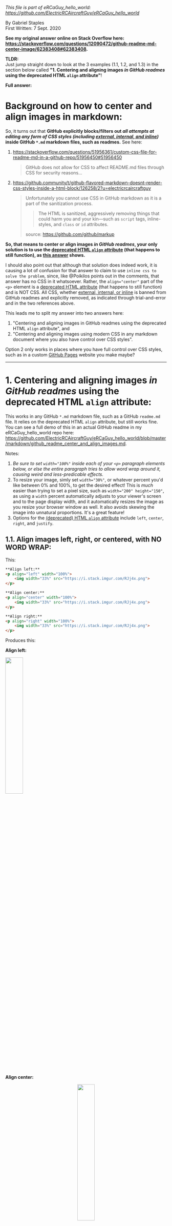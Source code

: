 <!-- language-all: lang-html -->

_This file is part of eRCaGuy_hello_world: https://github.com/ElectricRCAircraftGuy/eRCaGuy_hello_world_

By Gabriel Staples  
First Written: 7 Sept. 2020

**See my original answer online on Stack Overflow here: https://stackoverflow.com/questions/12090472/github-readme-md-center-image/62383408#62383408.**


**TLDR:**  
Just jump straight down to look at the 3 examples (1.1, 1.2, and 1.3) in the section below called **"1. Centering and aligning images _in GitHub readmes_ using the deprecated HTML `align` attribute"**!

**Full answer:** 


# Background on how to center and align images in markdown:

So, it turns out that **GitHub explicitly blocks/filters out _all attempts at editing any form of CSS styles (including [external, internal, and inline](https://www.w3schools.com/css/css_howto.asp))_ inside GitHub `*.md` markdown files, such as readmes.** See here: 

1. https://stackoverflow.com/questions/51956361/custom-css-file-for-readme-md-in-a-github-repo/51956450#51956450

    > GitHub does not allow for CSS to affect README.md files through CSS for security reasons...

1. https://github.community/t/github-flavored-markdown-doesnt-render-css-styles-inside-a-html-block/126258/2?u=electricrcaircraftguy

    > Unfortunately you cannot use CSS in GitHub markdown as it is a part of the sanitization process.
    > 
    > > The HTML is sanitized, aggressively removing things that could harm you and your kin—such as `script` tags, inline-styles, and `class` or `id` attributes.
    > 
    > source: https://github.com/github/markup

**So, that means to center or align images _in GitHub readmes_, your only solution is to use the [deprecated HTML `align` attribute](https://www.w3.org/TR/html4/present/graphics.html#h-15.1.2) (that happens to still function), as [this answer](https://stackoverflow.com/a/12118349/4561887) shows.** 

I should also point out that although that solution does indeed work, it is causing a lot of confusion for that answer to claim to use `inline css to solve the problem`, since, like @Poikilos points out in the comments, that answer has no CSS in it whatsoever. Rather, the `align="center"` part of the `<p>` element is a [deprecated HTML attribute](https://www.w3.org/TR/html4/present/graphics.html#h-15.1.2) (that happens to still function) and is NOT CSS. All CSS, whether [external, internal, or inline](https://www.w3schools.com/css/css_howto.asp) is banned from GitHub readmes and explicitly removed, as indicated through trial-and-error and in the two references above.

This leads me to split my answer into two answers here: 

1. "Centering and aligning images in GitHub readmes using the deprecated HTML `align` attribute", and
1. "Centering and aligning images using modern CSS in any markdown document where you also have control over CSS styles".

Option 2 only works in places where you have full control over CSS styles, such as in a custom [GitHub Pages](https://pages.github.com/) website you make maybe?

----


# 1. Centering and aligning images _in GitHub readmes_ using the deprecated HTML `align` attribute:

This works in any GitHub `*.md` markdown file, such as a GitHub `readme.md` file. It relies on the deprecated HTML `align` attribute, but still works fine. You can see a full demo of this in an actual GitHub readme in my eRCaGuy_hello_world repo here: https://github.com/ElectricRCAircraftGuy/eRCaGuy_hello_world/blob/master/markdown/github_readme_center_and_align_images.md.

Notes:

1. _Be sure to set `width="100%"` inside each of your `<p>` paragraph elements below, or else the entire paragraph tries to allow word wrap around it, causing weird and less-predicable effects._
1. To resize your image, simly set `width="30%"`, or whatever percent you'd like between 0% and 100%, to get the desired effect! This is _much_ easier than trying to set a pixel size, such as `width="200" height="150"`, as using a `width` percent automatically adjusts to your viewer's screen and to the page display width, and it automatically resizes the image as you resize your browser window as well. It also avoids skewing the image into unnatural proportions. It's a great feature!
1. Options for the [(deprecated) HTML `align` attribute](https://www.w3.org/TR/html4/present/graphics.html#h-15.1.2) include `left`, `center`, `right`, and `justify`.


## 1.1. Align images left, right, or centered, with NO WORD WRAP:

This:

```html
**Align left:**
<p align="left" width="100%">
    <img width="33%" src="https://i.stack.imgur.com/RJj4x.png"> 
</p>

**Align center:**
<p align="center" width="100%">
    <img width="33%" src="https://i.stack.imgur.com/RJj4x.png"> 
</p>

**Align right:**
<p align="right" width="100%">
    <img width="33%" src="https://i.stack.imgur.com/RJj4x.png"> 
</p>
```

Produces this:

**Align left:**
<p align="left" width="100%">
    <img width="33%" src="https://i.stack.imgur.com/RJj4x.png"> 
</p>

**Align center:**
<p align="center" width="100%">
    <img width="33%" src="https://i.stack.imgur.com/RJj4x.png"> 
</p>

**Align right:**
<p align="right" width="100%">
    <img width="33%" src="https://i.stack.imgur.com/RJj4x.png"> 
</p>

If you'd like to set the text itself to left, center, or right, you can include the text inside the `<p>` element as well, as regular HTML, like this:

```html
<p align="right" width="100%">
    This text is also aligned to the right.<br>
    <img width="33%" src="https://i.stack.imgur.com/RJj4x.png"> 
</p>
```

To produce this:

<p align="right" width="100%">
    This text is also aligned to the right.<br>
    <img width="33%" src="https://i.stack.imgur.com/RJj4x.png"> 
</p>


## 1.2. Align images left, right, or centered, WITH word wrap:

This:

```html
**Align left (works fine):**

<img align="left" width="33%" src="https://i.stack.imgur.com/RJj4x.png"> 

[Arduino](https://en.wikipedia.org/wiki/Arduino) (/ɑːrˈdwiːnoʊ/) is an open-source hardware and software company, project and user community that designs and manufactures single-board microcontrollers and microcontroller kits for building digital devices. Its hardware products are licensed under a CC-BY-SA license, while software is licensed under the GNU Lesser General Public License (LGPL) or the GNU General Public License (GPL),[1] permitting the manufacture of Arduino boards and software distribution by anyone. Arduino boards are available commercially from the official website or through authorized distributors. Arduino board designs use a variety of microprocessors and controllers. The boards are equipped with sets of digital and analog input/output (I/O) pins that may be interfaced to various expansion boards ('shields') or breadboards (for prototyping) and other circuits.


**Align center (doesn't really work):**

<img align="center" width="33%" src="https://i.stack.imgur.com/RJj4x.png"> 

[Arduino](https://en.wikipedia.org/wiki/Arduino) (/ɑːrˈdwiːnoʊ/) is an open-source hardware and software company, project and user community that designs and manufactures single-board microcontrollers and microcontroller kits for building digital devices. Its hardware products are licensed under a CC-BY-SA license, while software is licensed under the GNU Lesser General Public License (LGPL) or the GNU General Public License (GPL),[1] permitting the manufacture of Arduino boards and software distribution by anyone. Arduino boards are available commercially from the official website or through authorized distributors. Arduino board designs use a variety of microprocessors and controllers. The boards are equipped with sets of digital and analog input/output (I/O) pins that may be interfaced to various expansion boards ('shields') or breadboards (for prototyping) and other circuits.


**Align right (works fine):**

<img align="right" width="33%" src="https://i.stack.imgur.com/RJj4x.png"> 

[Arduino](https://en.wikipedia.org/wiki/Arduino) (/ɑːrˈdwiːnoʊ/) is an open-source hardware and software company, project and user community that designs and manufactures single-board microcontrollers and microcontroller kits for building digital devices. Its hardware products are licensed under a CC-BY-SA license, while software is licensed under the GNU Lesser General Public License (LGPL) or the GNU General Public License (GPL),[1] permitting the manufacture of Arduino boards and software distribution by anyone. Arduino boards are available commercially from the official website or through authorized distributors. Arduino board designs use a variety of microprocessors and controllers. The boards are equipped with sets of digital and analog input/output (I/O) pins that may be interfaced to various expansion boards ('shields') or breadboards (for prototyping) and other circuits.
```

Produces this:

**Align left (works fine):**

<img align="left" width="33%" src="https://i.stack.imgur.com/RJj4x.png"> 

[Arduino](https://en.wikipedia.org/wiki/Arduino) (/ɑːrˈdwiːnoʊ/) is an open-source hardware and software company, project and user community that designs and manufactures single-board microcontrollers and microcontroller kits for building digital devices. Its hardware products are licensed under a CC-BY-SA license, while software is licensed under the GNU Lesser General Public License (LGPL) or the GNU General Public License (GPL),[1] permitting the manufacture of Arduino boards and software distribution by anyone. Arduino boards are available commercially from the official website or through authorized distributors. Arduino board designs use a variety of microprocessors and controllers. The boards are equipped with sets of digital and analog input/output (I/O) pins that may be interfaced to various expansion boards ('shields') or breadboards (for prototyping) and other circuits.


**Align center (doesn't really work):**

<img align="center" width="33%" src="https://i.stack.imgur.com/RJj4x.png"> 

[Arduino](https://en.wikipedia.org/wiki/Arduino) (/ɑːrˈdwiːnoʊ/) is an open-source hardware and software company, project and user community that designs and manufactures single-board microcontrollers and microcontroller kits for building digital devices. Its hardware products are licensed under a CC-BY-SA license, while software is licensed under the GNU Lesser General Public License (LGPL) or the GNU General Public License (GPL),[1] permitting the manufacture of Arduino boards and software distribution by anyone. Arduino boards are available commercially from the official website or through authorized distributors. Arduino board designs use a variety of microprocessors and controllers. The boards are equipped with sets of digital and analog input/output (I/O) pins that may be interfaced to various expansion boards ('shields') or breadboards (for prototyping) and other circuits.


**Align right (works fine):**

<img align="right" width="33%" src="https://i.stack.imgur.com/RJj4x.png"> 

[Arduino](https://en.wikipedia.org/wiki/Arduino) (/ɑːrˈdwiːnoʊ/) is an open-source hardware and software company, project and user community that designs and manufactures single-board microcontrollers and microcontroller kits for building digital devices. Its hardware products are licensed under a CC-BY-SA license, while software is licensed under the GNU Lesser General Public License (LGPL) or the GNU General Public License (GPL),[1] permitting the manufacture of Arduino boards and software distribution by anyone. Arduino boards are available commercially from the official website or through authorized distributors. Arduino board designs use a variety of microprocessors and controllers. The boards are equipped with sets of digital and analog input/output (I/O) pins that may be interfaced to various expansion boards ('shields') or breadboards (for prototyping) and other circuits.


## 1.3. Align images side-by-side:

_Reminder: MAKE SURE TO GIVE THE entire `<p>` paragraph element the full 100% column width (`width="100%"`, as shown below) or else text gets word-wrapped around it, botching your vertical alignment and vertical spacing/formatting you may be trying to maintain!_


This:

```html
33% width each (_possibly_ a little too wide to fit all 3 images side-by-side, depending on your markdown viewer):
<p align="center" width="100%">
    <img width="33%" src="https://i.stack.imgur.com/RJj4x.png"> 
    <img width="33%" src="https://i.stack.imgur.com/RJj4x.png"> 
    <img width="33%" src="https://i.stack.imgur.com/RJj4x.png"> 
</p>

32% width each (perfect size to just barely fit all 3 images side-by-side):
<p align="center" width="100%">
    <img width="32%" src="https://i.stack.imgur.com/RJj4x.png"> 
    <img width="32%" src="https://i.stack.imgur.com/RJj4x.png"> 
    <img width="32%" src="https://i.stack.imgur.com/RJj4x.png"> 
</p>

31% width each:
<p align="center" width="100%">
    <img width="31%" src="https://i.stack.imgur.com/RJj4x.png"> 
    <img width="31%" src="https://i.stack.imgur.com/RJj4x.png"> 
    <img width="31%" src="https://i.stack.imgur.com/RJj4x.png"> 
</p>

30% width each:
<p align="center" width="100%">
    <img width="30%" src="https://i.stack.imgur.com/RJj4x.png"> 
    <img width="30%" src="https://i.stack.imgur.com/RJj4x.png"> 
    <img width="30%" src="https://i.stack.imgur.com/RJj4x.png"> 
</p>
```

Produces this:

33% width each (_possibly_ a little too wide to fit all 3 images side-by-side, depending on your markdown viewer):
<p align="center" width="100%">
    <img width="33%" src="https://i.stack.imgur.com/RJj4x.png"> 
    <img width="33%" src="https://i.stack.imgur.com/RJj4x.png"> 
    <img width="33%" src="https://i.stack.imgur.com/RJj4x.png"> 
</p>

32% width each (perfect size to just barely fit all 3 images side-by-side):
<p align="center" width="100%">
    <img width="32%" src="https://i.stack.imgur.com/RJj4x.png"> 
    <img width="32%" src="https://i.stack.imgur.com/RJj4x.png"> 
    <img width="32%" src="https://i.stack.imgur.com/RJj4x.png"> 
</p>

31% width each:
<p align="center" width="100%">
    <img width="31%" src="https://i.stack.imgur.com/RJj4x.png"> 
    <img width="31%" src="https://i.stack.imgur.com/RJj4x.png"> 
    <img width="31%" src="https://i.stack.imgur.com/RJj4x.png"> 
</p>

30% width each:
<p align="center" width="100%">
    <img width="30%" src="https://i.stack.imgur.com/RJj4x.png"> 
    <img width="30%" src="https://i.stack.imgur.com/RJj4x.png"> 
    <img width="30%" src="https://i.stack.imgur.com/RJj4x.png"> 
</p>

I am aligning all paragraph `<p>` elements above to the `center`, but you can also align `left` or `right`, as shown in previous examples, to force the row of images to get aligned that way too. Example:

This:

```html
Align the whole row of images to the right this time:
<p align="right" width="100%">
    <img width="25%" src="https://i.stack.imgur.com/RJj4x.png"> 
    <img width="25%" src="https://i.stack.imgur.com/RJj4x.png"> 
    <img width="25%" src="https://i.stack.imgur.com/RJj4x.png"> 
</p>
```

Produces this (aligning the whole row of images according to the `align` attribute set above, or to the _right_ in this case). Generally, `center` is preferred, as done in the examples above.

Align the whole row of images to the right this time:
<p align="right" width="100%">
    <img width="25%" src="https://i.stack.imgur.com/RJj4x.png"> 
    <img width="25%" src="https://i.stack.imgur.com/RJj4x.png"> 
    <img width="25%" src="https://i.stack.imgur.com/RJj4x.png"> 
</p>


## 1.4. Use a markdown table to improve vertical spacing of odd-sized/odd-shaped images:

Sometimes, with odd-sized or different-shaped images, using just the "row of images" methods above produces slightly awkward-looking results.

This code produces two rows of images which have good horizontal spacing, but bad vertical spacing. This code:

```html
<p align="center" width="100%">
    <img width="32%" src="photos/pranksta1.jpg"> 
    <img width="32%" src="photos/pranksta2.jpg"> 
    <img width="32%" src="photos/pranksta3.jpg"> 
</p>
<p align="center" width="100%">
    <img width="32%" src="photos/pranksta4.jpg"> 
    <img width="32%" src="photos/pranksta5.jpg"> 
    <img width="32%" src="photos/pranksta6.jpg"> 
</p>
```

Produces this, since the last image in row 1 ("pranksta3.jpg") is a very tall image with 2x the height as the other images:

<p align="center" width="100%">
    <img width="32%" src="photos/pranksta1.jpg"> 
    <img width="32%" src="photos/pranksta2.jpg"> 
    <img width="32%" src="photos/pranksta3.jpg"> 
</p>
<p align="center" width="100%">
    <img width="32%" src="photos/pranksta4.jpg"> 
    <img width="32%" src="photos/pranksta5.jpg"> 
    <img width="32%" src="photos/pranksta6.jpg"> 
</p>

So, placing those two rows of images inside a markdown table forces nice-looking vertical spacing. Notice in the markdown table below that each image is set to have an HTML `width` attribute set to 100%. This is because it is _relative to the table cell the image sits in_, NOT relative to the page column width anymore. Since we want each image to fill the entire width of each cell, we set their widths all to `width="100%"`. 

This markdown table with images in it:

```html
|                                               |                                               |                                               |
|-----------------------------------------------|-----------------------------------------------|-----------------------------------------------|
| <img width="100%" src="photos/pranksta1.jpg"> | <img width="100%" src="photos/pranksta2.jpg"> | <img width="100%" src="photos/pranksta3.jpg"> |
| <img width="100%" src="photos/pranksta4.jpg"> | <img width="100%" src="photos/pranksta5.jpg"> | <img width="100%" src="photos/pranksta6.jpg"> |
```

Produces this, which looks much nicer and more well-spaced in my opinion, since vertical spacing is also centered for each row of images:

|                                               |                                               |                                               |
|-----------------------------------------------|-----------------------------------------------|-----------------------------------------------|
| <img width="100%" src="photos/pranksta1.jpg"> | <img width="100%" src="photos/pranksta2.jpg"> | <img width="100%" src="photos/pranksta3.jpg"> |
| <img width="100%" src="photos/pranksta4.jpg"> | <img width="100%" src="photos/pranksta5.jpg"> | <img width="100%" src="photos/pranksta6.jpg"> |


----

# 2. Centering and aligning images using modern CSS in any markdown document where you also have control over CSS styles:

This works in any markdown file, such as a [GitHub Pages](https://pages.github.com/) website maybe?, where you do have full control over CSS styles. This does NOT work in any GitHub `*.md` markdown file, such as a `readme.md`, therefore, because GitHub expliclty scans for and disables all custom CSS styling you attempt to use. See above.

## TLDR;

Use this HTML/CSS to add and center an image and set its size to 60% of the screen space width inside your markdown file, which is usually a good starting value:

    <img src="https://i.stack.imgur.com/RJj4x.png" 
         style="display:block;float:none;margin-left:auto;margin-right:auto;width:60%"> 

Change the `width` CSS value to whatever percent you want, or remove it altogether to use the markdown default size, which I think is 100% of the screen width if the image is larger than the screen, or it is the actual image width otherwise.

Done! 

Or, keep reading for a lot more information.

## Here are various HTML and CSS options which work perfectly inside markdown files, so long as CSS is not explicitly forbidden:

## 1. Center and configure (resize) ALL images in your markdown file:

Just copy and paste this to the top of your markdown file to center and resize all images in the file (then just insert any images you want with normal markdown syntax):

    <style>
    img
    {
        display:block; 
        float:none; 
        margin-left:auto;
        margin-right:auto;
        width:60%;
    }
    </style> 

Or, here is the same code as above but with detailed HTML and CSS comments to explain exactly what is going on:

    <!-- (This is an HTML comment). Copy and paste this entire HTML `<style>...</style>` element (block)
    to the top of your markdown file -->
    <style>
    /* (This is a CSS comment). The below `img` style sets the default CSS styling for all images
    hereafter in this markdown file. */
    img
    {
        /* Default display value is `inline-block`. Set it to `block` to prevent surrounding text from
        wrapping around the image. Instead, `block` format will force the text to be above or below the
        image, but never to the sides. */
        display:block; 
        /* Common float options are `left`, `right`, and `none`. Set to `none` to override any previous
        settings which might have been `left` or `right`. `left` causes the image to be to the left,
        with text wrapped to the right of the image, and `right` causes the image to be to the right,
        with text wrapped to its left, so long as `display:inline-block` is also used. */
        float:none; 
        /* Set both the left and right margins to `auto` to cause the image to be centered. */
        margin-left:auto;
        margin-right:auto;
        /* You may also set the size of the image, in percent of width of the screen on which the image
        is being viewed, for example. A good starting point is 60%. It will auto-scale and auto-size
        the image no matter what screen or device it is being viewed on, maintaining proporptions and 
        not distorting it. */
        width:60%;
        /* You may optionally force a fixed size, or intentionally skew/distort an image by also 
        setting the height. Values for `width` and `height` are commonly set in either percent (%) 
        or pixels (px). Ex: `width:100%;` or `height:600px;`. */
        /* height:400px; */
    }
    </style> 

Now, whether you insert an image using markdown:

    ![](https://i.stack.imgur.com/RJj4x.png)

Or HTML in your markdown file:

    <img src="https://i.stack.imgur.com/RJj4x.png"> 

...it will be automatically centered and sized to 60% of the screenview width, as described in the comments within the HTML and CSS above. _(Of course the 60% size is really easily changeable too, and I present simple ways below to do it on an image-by-image basis as well)._ 

## 2. Center and configure images on a case-by-case basis, one at a time:

Whether or not you have copied and pasted the above `<style>` block into the top of your markdown file, this will also work, as it overrides and takes precedence over any file-scope style settings you may have set above:

    <img src="https://i.stack.imgur.com/RJj4x.png" style="display:block;float:none;margin-left:auto;margin-right:auto;width:60%"> 

You can also format it on multiple lines, like this, and it will still work:

    <img src="https://i.stack.imgur.com/RJj4x.png" 
         alt="this is an optional description of the image to help the blind and show up in case the 
              image won't load" 
         style="display:block; /* override the default display setting of `inline-block` */ 
                float:none; /* override any prior settings of `left` or `right` */ 
                /* set both the left and right margins to `auto` to center the image */
                margin-left:auto; 
                margin-right:auto;
                width:60%; /* optionally resize the image to a screen percentage width if you want too */
                "> 

## 3. In addition to all of the above, you can also create CSS style _classes_ to help stylize individual images:

Add this whole thing to the top of your markdown file. 

    <style>

    /* By default, make all images center-aligned, and 60% of the width 
    of the screen in size */
    img
    {
        display:block; 
        float:none; 
        margin-left:auto;
        margin-right:auto;
        width:60%;
    }

    /* Create a CSS class to style images to left-align, or "float left" */
    .leftAlign
    {
        display:inline-block;
        float:left;
        /* provide a 15 pixel gap between the image and the text to its right */
        margin-right:15px; 
    }

    /* Create a CSS class to style images to right-align, or "float right" */
    .rightAlign
    {
        display:inline-block;
        float:right;
        /* provide a 15 pixel gap between the image and the text to its left */
        margin-left:15px;
    }

    </style> 

Now, your `img` CSS block has set the default setting for images to be centered and 60% of the width of the screen space in size, but you can use the `leftAlign` and `rightAlign` CSS classes to override those settings on an image-by-image basis. 

For example, this image will be **center-aligned and 60% in size** (the default I set above):

    <img src="https://i.stack.imgur.com/RJj4x.png"> 

This image will be **left-aligned**, however, with text wrapping to its right, using the `leftAlign` CSS class we just created above!

    <img src="https://i.stack.imgur.com/RJj4x.png" class="leftAlign">

It might look like this:

[![enter image description here][1]][1]

You can still **override any of its CSS properties via the `style` attribute**, however, such as width, like this:

    <img src="https://i.stack.imgur.com/RJj4x.png" class="leftAlign" style="width:20%">

And now you'll get this:

[![enter image description here][2]][2]

## 4. Create 3 CSS classes, but don't change the `img` markdown defaults

Another option to what we just showed above, where we modified the default `img` `property:value` settings and created 2 classes, is to just leave all the default markdown `img` properties alone, but create 3 custom CSS classes, like this:

    <style>

    /* Create a CSS class to style images to center-align */
    .centerAlign
    {
        display:block;
        float:none;
        /* Set both the left and right margins to `auto` to cause the image to be centered. */
        margin-left:auto;
        margin-right:auto;
        width:60%;
    }

    /* Create a CSS class to style images to left-align, or "float left" */
    .leftAlign
    {
        display:inline-block;
        float:left;
        /* provide a 15 pixel gap between the image and the text to its right */
        margin-right:15px; 
        width:60%;
    }

    /* Create a CSS class to style images to right-align, or "float right" */
    .rightAlign
    {
        display:inline-block;
        float:right;
        /* provide a 15 pixel gap between the image and the text to its left */
        margin-left:15px;
        width:60%;
    }

    </style> 

Use them, of course, like this:

    <img src="https://i.stack.imgur.com/RJj4x.png" class="centerAlign" style="width:20%">

Notice how I manually set the `width` property using the CSS `style` attribute above, but if I had something more complicated I wanted to do, I could also create some additional classes like this, adding them inside the `<style>...</style>` block above:

    /* custom CSS class to set a predefined "small" size for an image */
    .small
    {
        width:20%;
        /* set any other properties, as desired, inside this class too */
    }

Now you can assign multiple classes to the same object, like this. Simply [separate class names by a space, NOT a comma][3]. In the event of conflicting settings, I believe whichever setting comes *last* will be the one that takes effect, overriding any previously-set settings. This should also be the case in the event you set the same CSS properties multiple times in the same CSS class or inside the same HTML `style` attribute. 

    <img src="https://i.stack.imgur.com/RJj4x.png" class="centerAlign small">

## 5. Consolidate Common Settings in CSS Classes:

The last trick is one I learned in this answer here: https://stackoverflow.com/questions/27697549/how-can-i-use-css-to-style-multiple-images-differently/27701152#27701152. As you can see above, all 3 of the CSS `align` classes set the image width to 60%. Therefore, this common setting can be set all at once like this if you wish, then you can set the specific settings for each class afterwards:

    <style>

    /* set common properties for multiple CSS classes all at once */
    .centerAlign, .leftAlign, .rightAlign {
        width:60%;
    }

    /* Now set the specific properties for each class individually */

    /* Create a CSS class to style images to center-align */
    .centerAlign
    {
        display:block;
        float:none;
        /* Set both the left and right margins to `auto` to cause the image to be centered. */
        margin-left:auto;
        margin-right:auto;
    }

    /* Create a CSS class to style images to left-align, or "float left" */
    .leftAlign
    {
        display:inline-block;
        float:left;
        /* provide a 15 pixel gap between the image and the text to its right */
        margin-right:15px; 
    }

    /* Create a CSS class to style images to right-align, or "float right" */
    .rightAlign
    {
        display:inline-block;
        float:right;
        /* provide a 15 pixel gap between the image and the text to its left */
        margin-left:15px;
    }

    /* custom CSS class to set a predefined "small" size for an image */
    .small
    {
        width:20%;
        /* set any other properties, as desired, inside this class too */
    }

    </style> 

----

# More Details:

## 1. My thoughts on HTML and CSS in Markdown

As far as I'm concerned, anything which can be written in a markdown document and get the desired result is all we are after, not some "pure markdown" syntax. 

In C and C++, the compiler compiles down to assembly code, and the assembly is then assembled down to binary. Sometimes, however, you need the low-level control that only assembly can provide, and so you can write inline assembly right inside of a C or C++ source file. Assembly is the "lower level" language and it can be written right inside C and C++. 

So it is with markdown. Markdown is the high-level language which is interpreted down to HTML and CSS. However, where we need extra control, we can just "inline" the lower-level HTML and CSS right inside of our markdown file, and it will still be interpreted correctly. In a sense, therefore, HTML and CSS _are_ valid "markdown" syntax. 

So, to center an image in markdown, use HTML and CSS.

## 2. Standard image insertion in markdown:

How to add a basic image in markdown with default "behind-the-scenes" HTML and CSS formatting:

This markdown:

    ![](https://i.stack.imgur.com/RJj4x.png)

Will produce this output:

![](https://i.stack.imgur.com/RJj4x.png)

This is [my fire-shooting hexacopter I made](https://www.electricrcaircraftguy.com/2016/05/battlebots-season-2-buzz-fire-drone.html). 

You can also optionally add a description in the opening square brackets. Honestly I'm not even sure what that does, but perhaps it gets converted into an [HTML `<img>` element `alt` attribute][4], which gets displayed in case the image can't load, and may be read by screen readers for the blind. So, this markdown:

    ![this is my hexacopter I built](https://i.stack.imgur.com/RJj4x.png)

will also produce this output:

![this is my hexacopter I built](https://i.stack.imgur.com/RJj4x.png)


## 3. More details on what's happening in the HTML/CSS when centering and resizing an image in markdown:

Centering the image in markdown requires that we use the extra control that HTML and CSS can give us directly. You can insert and center an individual image like this:

    <img src="https://i.stack.imgur.com/RJj4x.png" 
         alt="this is my hexacopter I built" 
         style="display:block; 
                float:none; 
                margin-left:auto; 
                margin-right:auto;
                "> 

Here's more info. on what is going on here:

1. The `<img` part of the above code is the HTML "**start tag**", while the `>` at the end is the HTML "**end tag**". 
1. Everything from the start tag to the end tag, inclusive, makes up this HTML `img` "**element**". 
1. HTML `img` **"tags"/"elements"** are used to insert images into HTML. 
1. Each of the assignments inside the element is configuring an HTML "**attribute**". 
1. The **"style" attribute** accepts **CSS styling**, so everything inside the double quotes here: `style=""` is a CSS `property:value` key-value "**declaration**". 
    1. Note that each CSS "property:value declaration" is separated by a semicolon (`;`), whereas each HTML "attribute" in this "element" is separated by a space (` `). 
1. To get the image to center in our HTML and CSS code above, the key "attributes" are simply the `src` and `style` ones. 
1. The `alt` one is optional. 
1. Inside the HTML `style` attribute, which accepts CSS styling, the key declarations are all 4 that I show: `display:block`, `float:none`, `margin-left:auto`, and `margin-right:auto`. 
    1. If nothing has previously set the `float` **property** before, then you can leave off this declaration, but it's a good idea to have it anyway just in case. 
    1. If first learned how to center an image using HTML and CSS here: https://www.w3schools.com/howto/howto_css_image_center.asp.
1. CSS uses C-style comments (`/* my comment */`).


# References:
1. Read more about CSS Syntax here: https://www.w3schools.com/css/css_syntax.asp
1. Read about ["HTML Tags vs Elements" here][5].
1. I did a lot of my HTML and CSS styling practice in my GitHub markdown readme here: https://github.com/ElectricRCAircraftGuy/Arduino-STEM-Presentation
1. I learned just about everything I know about HTML and CSS by clicking around on w3schools.com. Here's a few specific pages:
    1. %%%%%**https://www.w3schools.com/howto/howto_css_image_center.asp**
    1. https://www.w3schools.com/css/css_float.asp
        1. https://www.w3schools.com/css/tryit.asp?filename=trycss_layout_float2
    1. https://www.w3schools.com/css/css3_images.asp
    1. https://www.w3schools.com/tags/default.asp
    1. HTML and CSS comments: https://www.w3schools.com/css/css_comments.asp
1. My fire-shooting hexacopter I made: https://www.electricrcaircraftguy.com/2016/05/battlebots-season-2-buzz-fire-drone.html


  [1]: https://i.stack.imgur.com/jaU2j.png
  [2]: https://i.stack.imgur.com/uS5FK.png
  [3]: https://www.ironpaper.com/webintel/articles/assign-two-css-classes-together-for-one-object/#:~:text=It%20is%20possible%20to%20assign,box%20for%20images%2C%20for%20example.&text=We%20used%20color%20coding%20of,space%20(not%20a%20comma).
  [4]: https://www.w3schools.com/tags/att_img_alt.asp
  [5]: https://www.tutorialrepublic.com/html-tutorial/html-elements.php#:~:text=HTML%20Tags%20Vs%20Elements,see%20in%20the%20above%20illustration.